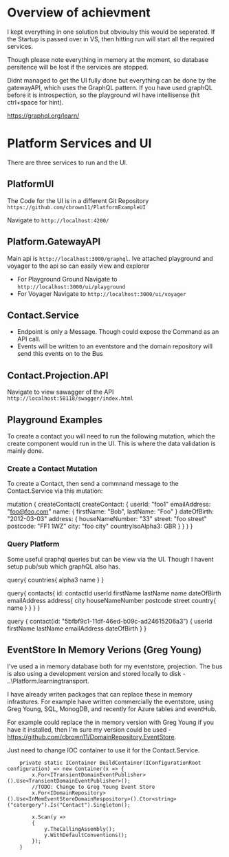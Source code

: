 
# Overview of achievment

I kept everything in one solution but obvioulsy this would be seperated. If the Startup is passed over in VS, then hitting run will start all the required services. 

Though please note everything in memory at the moment, so database persitence will be lost if the services are stopped.

Didnt managed to get the UI fully done but everything can be done by the gatewayAPI, which uses the GraphQL pattern. If you have used graphQL before it is introspection, so the playground wil have intellisense (hit ctrl+space for hint).

https://graphql.org/learn/


# Platform Services and UI

There are three services to run and the UI. 

## PlatformUI 
The Code for the UI is in a different Git Repository `https://github.com/cbrown11/PlatformExampleUI`

Navigate to `http://localhost:4200/`

## Platform.GatewayAPI

Main api is `http://localhost:3000/graphql`. Ive attached playground and voyager to the api so can easily view and explorer 

- For Playground Ground Navigate to `http://localhost:3000/ui/playground`
- For Voyager  Navigate to `http://localhost:3000/ui/voyager`

## Contact.Service

- Endpoint is only a Message. Though could expose the Command as an API call.
- Events will be written to an eventstore and the domain repository will send this events on to the Bus

## Contact.Projection.API

Navigate to view sawagger of the API `http://localhost:58118/swagger/index.html`

## Playground Examples

To create a contact you will need to run the following mutation, which the create component would run in the UI. This is where the data validation is mainly done.

### Create a Contact Mutation

To create  a Contact, then send a commnand message to the Contact.Service via this mutation: 
 
mutation {
  createContact(
    createContact: {
      userId: "foo1"
      emailAddress: "foo@foo.com"
      name: { firstName: "Bob", lastName: "Foo" }
      dateOfBirth: "2012-03-03"
      address: {
        houseNameNumber: "33"
        street: "foo street"
        postcode: "FF1 1WZ"
        city: "foo city"
        countryIsoAlpha3: GBR
      }
    }
  )
}

### Query Platform

Some useful qraphql queries but can be view via the UI. Though I havent setup pub/sub which graphQL also has.


query{
  countries{
    alpha3
    name
  }
}


query{
  contacts{ 
    id: contactId
    userId
    firstName
    lastName
    name
    dateOfBirth
    emailAddress
    address{
      city
      houseNameNumber
      postcode
      street
      country{
        name
      }
    }
  }
}


query {
  contact(id: "5bfbf9c1-11df-46ed-b09c-ad24615206a3") {
    userId
    firstName
    lastName
    emailAddress
    dateOfBirth
  }
}


## EventStore In Memory Verions (Greg Young)

I've used a in memory database both for my eventstore, projection. The bus is also using a development version and stored locally to disk - ..\Platform\.learningtransport.


I have already writen packages that can replace these in memory infrastures. For example have written commercially  the eventstore, using Greg Young, SQL, MonogDB, and recently for Azure tables and eventHub.


For example could replace the in memory version with Greg Young if you have it installed, then I'm sure my version could be used - https://github.com/cbrown11/DomainRepository.EventStore. 

Just need to change IOC container to use it for the Contact.Service.


        private static IContainer BuildContainer(IConfigurationRoot configuration) => new Container(x => {
            x.For<ITransientDomainEventPublisher>().Use<TransientDomainEventPublisher>();
            //TODO: Change to Greg Young Event Store 
            x.For<IDomainRepository>().Use<InMemEventStoreDomainRespository>().Ctor<string>("catergory").Is("Contact").Singleton();

            x.Scan(y =>
            {
                y.TheCallingAssembly();
                y.WithDefaultConventions();
            });
        }




